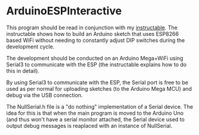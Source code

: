 # ArduinoESPInteractive

This program should be read in conjunction with my [instructable](https://www.instructables.com/Painless-WiFi-on-Arduino/). The instructable
shows how to build an Arduino sketch that uses ESP8266 based WiFi without needing
to constantly adjust DIP switches during the development cycle.

The development should be conducted on an Arduino Mega+WiFi using Serial3 to 
communicate with the ESP (the instructable explains how to do this in detail).

By using Serial3 to communicate with the ESP, the Serial port is free to be used
as per normal for uploading sketches (to the Arduino Mega MCU) and debug via the
USB connection.

The NullSerial.h file is a "do nothing" implementation of a Serial device. The
idea for this is that when the main program is moved to the Arduino Uno (and thus
won't have a serial monitor attached, the Serial device used to output debug
messages is reaplaced with an instance of NullSerial.

